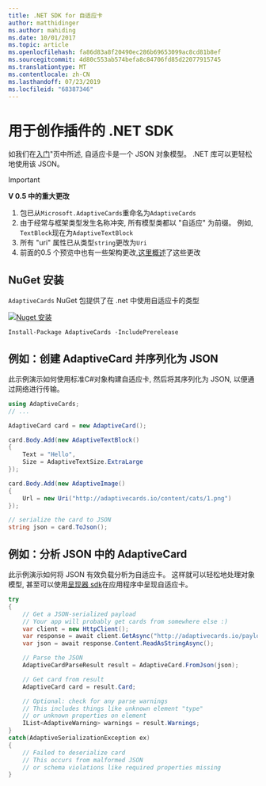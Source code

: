```yaml
---
title: .NET SDK for 自适应卡
author: matthidinger
ms.author: mahiding
ms.date: 10/01/2017
ms.topic: article
ms.openlocfilehash: fa86d83a8f20490ec286b69653099ac8cd81b8ef
ms.sourcegitcommit: 4d80c553ab574befa8c84706fd85d22077915745
ms.translationtype: MT
ms.contentlocale: zh-CN
ms.lasthandoff: 07/23/2019
ms.locfileid: "68387346"
---
```

# <a name="net-sdk-for-authoring-cards"></a>用于创作插件的 .NET SDK

如我们在[入门](../../authoring-cards/getting-started.md)"页中所述, 自适应卡是一个 JSON 对象模型。 .NET 库可以更轻松地使用该 JSON。

> [!IMPORTANT]
> **V 0.5 中的重大更改**
> 
> 1. 包已从`Microsoft.AdaptiveCards`重命名为`AdaptiveCards`
> 1. 由于经常与框架类型发生名称冲突, 所有模型类都以 "自适应" 为前缀。 例如, `TextBlock`现在为`AdaptiveTextBlock`
> 1. 所有 "uri" 属性已从类型`string`更改为`Uri`
> 1. 前面的0.5 个预览中也有一些架构更改,[这里概述](https://github.com/Microsoft/AdaptiveCards/pull/633)了这些更改


## <a name="nuget-install"></a>NuGet 安装
`AdaptiveCards` NuGet 包提供了在 .net 中使用自适应卡的类型

[![Nuget 安装](https://img.shields.io/nuget/vpre/AdaptiveCards.svg)](https://www.nuget.org/packages/AdaptiveCards)

```console
Install-Package AdaptiveCards -IncludePrerelease
```

## <a name="example-create-an-adaptivecard-and-serialize-to-json"></a>例如：创建 AdaptiveCard 并序列化为 JSON

此示例演示如何使用标准C#对象构建自适应卡, 然后将其序列化为 JSON, 以便通过网络进行传输。

```csharp
using AdaptiveCards;
// ...

AdaptiveCard card = new AdaptiveCard();

card.Body.Add(new AdaptiveTextBlock() 
{
    Text = "Hello",
    Size = AdaptiveTextSize.ExtraLarge
});

card.Body.Add(new AdaptiveImage() 
{
    Url = new Uri("http://adaptivecards.io/content/cats/1.png")
});

// serialize the card to JSON
string json = card.ToJson();
```

## <a name="example-parse-an-adaptivecard-from-json"></a>例如：分析 JSON 中的 AdaptiveCard

此示例演示如何将 JSON 有效负载分析为自适应卡。 这样就可以轻松地处理对象模型, 甚至可以使用[呈现器 sdk](../../rendering-cards/getting-started.md)在应用程序中呈现自适应卡。

```csharp
try
{
    // Get a JSON-serialized payload
    // Your app will probably get cards from somewhere else :)
    var client = new HttpClient();
    var response = await client.GetAsync("http://adaptivecards.io/payloads/ActivityUpdate.json");
    var json = await response.Content.ReadAsStringAsync();

    // Parse the JSON 
    AdaptiveCardParseResult result = AdaptiveCard.FromJson(json);

    // Get card from result
    AdaptiveCard card = result.Card;

    // Optional: check for any parse warnings
    // This includes things like unknown element "type"
    // or unknown properties on element
    IList<AdaptiveWarning> warnings = result.Warnings;
}
catch(AdaptiveSerializationException ex)
{
    // Failed to deserialize card 
    // This occurs from malformed JSON
    // or schema violations like required properties missing 
}
```
